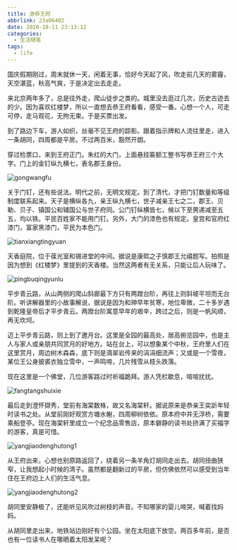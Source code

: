 ```yaml
---
title: 游恭王府
abbrlink: 23a06402
date: 2020-10-11 23:13:12
categories:
  - 生活随笔
tags:
  - life
---
```


国庆假期刚过，周末就休一天，闲着无事，恰好今天起了风，吹走前几天的雾霾，天空湛蓝，秋高气爽，于是决定出去走走。

来北京两年多了，总是往外走，爬山徒步之类的。城里没去逛过几次，历史古迹去的少。因为喜欢红楼梦，所以一直想去恭王府看看，感受一番。心想一个人，可走可停，走马观花，无拘无束。于是买票出发。

到了路边下车，游人如织，丝毫不见王府的踪影。跟着指示牌和人流往里走，进入一条胡同，四周都是平房。不过两百米，豁然开朗。

穿过检票口，来到王府正门。朱红的大门，上面悬挂匾额工整书写恭王府三个大字。门上的金钉纵九横七，表名郡王身份。

![gongwangfu](https://p9-juejin.byteimg.com/tos-cn-i-k3u1fbpfcp/7e43672558134f24b6a0c6c5e5614b73~tplv-k3u1fbpfcp-watermark.image)

关于门钉，还有些说法。明代之前，无明文规定。到了清代，才把门钉数量和等级制度联系起来。天子是横纵各九，亲王纵九横七，世子减亲王七之二，郡王、贝勒、贝子、镇国公和辅国公与世子府同。公门钉纵横皆七，候以下至男递减至五五，均以铁。平民百姓家不能用门钉。另外，大门的漆色也有规定。皇宫和官府红漆门，富家黑漆门，平民为本色门。

![tianxiangtingyuan](https://p9-juejin.byteimg.com/tos-cn-i-k3u1fbpfcp/6b716e34f5344b7ca51f930cc75fc494~tplv-k3u1fbpfcp-watermark.image)

天香庭院，位于葆光室和锡进堂的中间。据说是康熙之子慎郡王允禧题写。拍照是因为想到《红楼梦》里提到的天香楼。当然这两者有无关系，只能让后人玩味了。

![pingbuqingyunlu](https://p3-juejin.byteimg.com/tos-cn-i-k3u1fbpfcp/aed4cc5ff625416da3698852e2c0cb00~tplv-k3u1fbpfcp-watermark.image)

平步青云路，从山两侧的爬山斜廊最下方只有两蹬台阶，再往上则斜坡平坦而无台阶。听讲解器里的小故事解说，据说是因为和珅早年贫寒，地位卑微，二十多岁遇到乾隆皇帝后才平步青云。两蹬台阶寓意早年的艰辛，跨过之后，则是一帆风顺，再无坎坷。

迈上平步青云路，则上到了邀月台。这里是全园的最高处，居高俯览园中，也是主人与家人或亲朋共同赏月的好地方。站在台上，可以想象某个中秋，王府里人们在这里赏月，周边树木森森，底下则是滴翠岩传来的涓涓细流声；又或是一个雪夜，某位王公身披裘衣独立雪中，一声鸣啼，几片残雪从枝头跌落。

现在这里是一个佛堂，几位游客路过时祈福跪拜。游人凭栏歇息，喧喧扰扰。

![fangtangshuixie](https://p6-juejin.byteimg.com/tos-cn-i-k3u1fbpfcp/5e0f7165100b4feebaeb98c8e33bcfda~tplv-k3u1fbpfcp-watermark.image)

最后走到澄怀撷秀，堂前有海棠数株，故又名海棠轩。据说原来是恭亲王奕訢年轻时读书之处。从堂前刚好观赏方塘水榭，四周柳树依依。原本府中并无浮桥，需要乘船登亭。现在海棠轩里成立一个纪念品零售店，原本僻静的读书处挤满了买福字的游客，真是可惜。

![yangjiaodenghutong1](https://p1-juejin.byteimg.com/tos-cn-i-k3u1fbpfcp/ab016affd476486b84124d28bc55db43~tplv-k3u1fbpfcp-watermark.image)

从王府出来，心想也别原路返回了，绕着另一条羊角灯胡同走出去。胡同扭曲狭窄，让我想起小时候的湾子。虽然都是翻新过的平房，但仿佛依然可以感受到当年住在王府边上人们的生活气息。

![yangjiaodenghutong2](https://p9-juejin.byteimg.com/tos-cn-i-k3u1fbpfcp/afaca6e832624677bee589837ad5d5b2~tplv-k3u1fbpfcp-watermark.image)

胡同里安静极了，还能听见风吹过树枝的声音。不知哪家的婴儿啼哭，喊着找妈妈。

从胡同里走出来，地铁站边刚好有个公园。坐在太阳底下放空。两百多年前，是否也有一位读书人在哪晒着太阳发呆呢？

